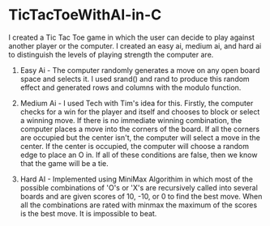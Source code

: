 # TicTacToeWithAI-in-C

I created a Tic Tac Toe game in which the user can decide to play against another player or the computer. I created an easy ai, medium ai, and hard ai to distinguish the levels
of playing strength the computer are.

1. Easy Ai - The computer randomly generates a move on any open board space and selects it. I used srand() and rand to produce this random effect and generated rows and columns
with the modulo function.

2. Medium Ai - I used Tech with Tim's idea for this. Firstly, the computer checks for a win for the player and itself and chooses to block or select a winning move. If there is
no immediate winning combination, the computer places a move into the corners of the board. If all the corners are occupied but the center isn't, the computer will select a move
in the center. If the center is occupied, the computer will choose a random edge to place an O in. If all of these conditions are false, then we know that the game will be a tie.

3. Hard AI - Implemented using MiniMax Algorithim in which most of the possible combinations of 'O's or 'X's are recursively called into several boards and are given scores of
10, -10, or 0 to find the best move. When all the combinations are rated with minmax the maximum of the scores is the best move. It is impossible to beat. 
